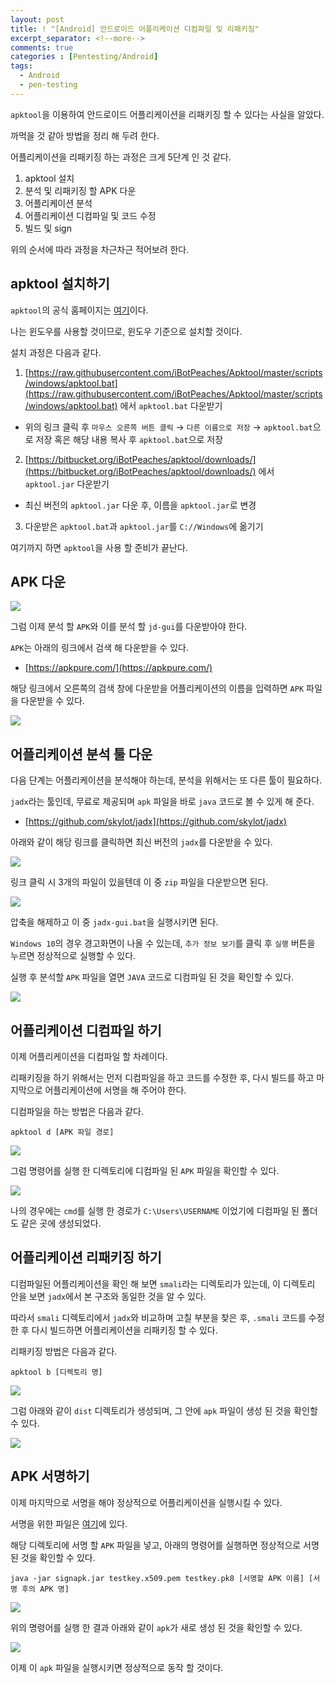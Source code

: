 ```yaml
---
layout: post
title: ! "[Android] 안드로이드 어플리케이션 디컴파일 및 리패키징"
excerpt_separator: <!--more-->
comments: true
categories : [Pentesting/Android]
tags:
  - Android
  - pen-testing
---
```


`apktool`을 이용하여 안드로이드 어플리케이션을 리패키징 할 수 있다는 사실을 알았다.  

까먹을 것 같아 방법을 정리 해 두려 한다.  

<!--more-->

어플리케이션을 리패키징 하는 과정은 크게 5단계 인 것 같다.  

1. apktool 설치  
2. 분석 및 리패키징 할 APK 다운  
3. 어플리케이션 분석  
4. 어플리케이션 디컴파일 및 코드 수정  
5. 빌드 및 sign

위의 순서에 따라 과정을 차근차근 적어보려 한다.  

## apktool 설치하기  

`apktool`의 공식 홈페이지는 [여기](https://ibotpeaches.github.io/Apktool/install/)이다.  

나는 윈도우를 사용할 것이므로, 윈도우 기준으로 설치할 것이다.  

설치 과정은 다음과 같다.  

1. [https://raw.githubusercontent.com/iBotPeaches/Apktool/master/scripts/windows/apktool.bat](https://raw.githubusercontent.com/iBotPeaches/Apktool/master/scripts/windows/apktool.bat) 에서 `apktool.bat` 다운받기  
* 위의 링크 클릭 후 `마우스 오른쪽 버튼 클릭` → `다른 이름으로 저장` → `apktool.bat`으로 저장 혹은 해당 내용 복사 후 `apktool.bat`으로 저장  
2. [https://bitbucket.org/iBotPeaches/apktool/downloads/](https://bitbucket.org/iBotPeaches/apktool/downloads/) 에서 `apktool.jar` 다운받기  
* 최신 버전의 `apktool.jar` 다운 후, 이름을 `apktool.jar`로 변경  
3. 다운받은 `apktool.bat`과 `apktool.jar`를 `C://Windows`에 옮기기  

여기까지 하면 `apktool`을 사용 할 준비가 끝난다.  

## APK 다운  

![](/images/pen-testing/android/repack/repack_01.png)  

그럼 이제 분석 할 `APK`와 이를 분석 할 `jd-gui`를 다운받아야 한다.  

`APK`는 아래의 링크에서 검색 해 다운받을 수 있다.  

* [https://apkpure.com/](https://apkpure.com/)  

해당 링크에서 오른쪽의 검색 창에 다운받을 어플리케이션의 이름을 입력하면 `APK` 파일을 다운받을 수 있다.  

![](/images/pen-testing/android/repack/repack_02.png)  

## 어플리케이션 분석 툴 다운  

다음 단계는 어플리케이션을 분석해야 하는데, 분석을 위해서는 또 다른 툴이 필요하다.  

`jadx`라는 툴인데, 무료로 제공되며 `apk` 파일을 바로 `java` 코드로 볼 수 있게 해 준다.  

* [https://github.com/skylot/jadx](https://github.com/skylot/jadx)  

아래와 같이 해당 링크를 클릭하면 최신 버전의 `jadx`를 다운받을 수 있다.  

![](/images/pen-testing/android/repack/repack_03.png)  

링크 클릭 시 3개의 파일이 있을텐데 이 중 `zip` 파일을 다운받으면 된다.  

![](/images/pen-testing/android/repack/repack_04.png)  

압축을 해제하고 이 중 `jadx-gui.bat`을 실행시키면 된다.  

`Windows 10`의 경우 경고화면이 나올 수 있는데, `추가 정보 보기`를 클릭 후 `실행` 버튼을 누르면 정상적으로 실행할 수 있다.  

실행 후 분석할 `APK` 파일을 열면 `JAVA` 코드로 디컴파일 된 것을 확인할 수 있다.  

![](/images/pen-testing/android/repack/repack_05.png)  

## 어플리케이션 디컴파일 하기

이제 어플리케이션을 디컴파일 할 차례이다.  

리패키징을 하기 위해서는 먼저 디컴파일을 하고 코드를 수정한 후, 다시 빌드를 하고 마지막으로 어플리케이션에 서명을 해 주어야 한다.  

디컴파일을 하는 방법은 다음과 같다.  

```
apktool d [APK 파일 경로]
```

![](/images/pen-testing/android/repack/repack_06.png)  

그럼 명령어를 실행 한 디렉토리에 디컴파일 된 `APK` 파일을 확인할 수 있다.  

![](/images/pen-testing/android/repack/repack_07.png)  

나의 경우에는 `cmd`를 실행 한 경로가 `C:\Users\USERNAME` 이었기에 디컴파일 된 폴더도 같은 곳에 생성되었다.  

## 어플리케이션 리패키징 하기

디컴파일된 어플리케이션을 확인 해 보면 `smali`라는 디렉토리가 있는데, 이 디렉토리 안을 보면 `jadx`에서 본 구조와 동일한 것을 알 수 있다.  

따라서 `smali` 디렉토리에서 `jadx`와 비교하며 고칠 부분을 찾은 후, `.smali` 코드를 수정한 후 다시 빌드하면 어플리케이션을 리패키징 할 수 있다.  

리패키징 방법은 다음과 같다.  

```
apktool b [디렉토리 명]
```

![](/images/pen-testing/android/repack/repack_08.png)  

그럼 아래와 같이 `dist` 디렉토리가 생성되며, 그 안에 `apk` 파일이 생성 된 것을 확인할 수 있다.  

![](/images/pen-testing/android/repack/repack_09.png)  

## APK 서명하기

이제 마지막으로 서명을 해야 정상적으로 어플리케이션을 실행시킬 수 있다.  

서명을 위한 파일은 [여기](/files/sign.zip)에 있다.  

해당 디렉토리에 서명 할 `APK` 파일을 넣고, 아래의 명령어를 실행하면 정상적으로 서명 된 것을 확인할 수 있다.  

```
java -jar signapk.jar testkey.x509.pem testkey.pk8 [서명할 APK 이름] [서명 후의 APK 명]
```

![](/images/pen-testing/android/repack/repack_10.png)  

위의 명령어를 실행 한 결과 아래와 같이 `apk`가 새로 생성 된 것을 확인할 수 있다.  

![](/images/pen-testing/android/repack/repack_11.png)  

이제 이 `apk` 파일을 실행시키면 정상적으로 동작 할 것이다.  

